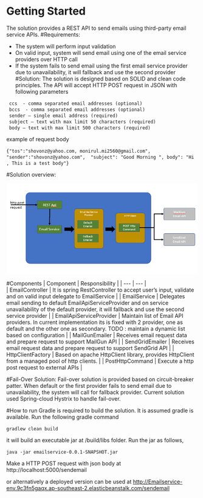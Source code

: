 # Getting Started

The solution provides a REST API to send emails using third-party email service APIs.
#Requirements:
* The system will perform input validation
* On valid input, system will send email using one of the email service providers over HTTP call
* If the system fails to send email using the first email service provider due to unavailability, it will fallback and use the second provider  
#Solution:
The solution is designed based on SOLID and clean code principles. The API will accept HTTP POST request in JSON  with following parameters
```tos  - comma separated email addresses (required)
 ccs  - comma separated email addresses (optional)
 bccs  - comma separated email addresses (optional)
 sender – single email address (required)
 subject – text with max limit 50 characters (required)
 body – text with max limit 500 characters (required)
```
example of request body
```
{"tos":"shovonz@yahoo.com, monirul.mi2560@gmail.com", "sender":"shovonz@yahoo.com",  "subject": "Good Morning ", body": "Hi , This is a test body"}
```
#Solution overview:
 
![](docs/solution_overview.png)

#Components
| Component | Responsibility |
| --- | --- |	
| EmailController | 	It is spring RestController to accept user’s input, validate and on valid input delegate to EmailService | 
| EmailService | 	Delegates email sending to default EmailApiServiceProvider and on service unavailability of the default provider, it will fallback and use the second service provider | 
| EmailApiServiceProvider | 	Maintain list of Email API providers. In current implementation its is fixed with 2 provider, one as default and the other one as secondary. TODO : maintain a dynamic list based on configuration | 
| MailGunEmailer | 	Receives email request data and prepare request to support MailGun  API | 
| SendGridEmailer | 	Receives email request data and prepare request to support SendGrid  API | 
| HttpClientFactory | 	Based on apache HttpClient library, provides HttpClient from a managed pool of http clients. | 
| PostHttpCommand | 	Execute a http post request to external APIs | 


#Fail-Over Solution:
Fail-over solution is provided based on circuit-breaker patter. When default or the first provider fails to send email due to unavailability, the system will call for fallback provider.
Current solution used Spring-cloud Hystrix to handle fail-over.

#How to run
Gradle is required to build the solution. It is assumed gradle is available. Run the following gradle command
```
gradlew clean build
```
it will build an executable jar at /build/libs folder. Run the jar as follows,
```
java -jar emailservice-0.0.1-SNAPSHOT.jar
```

Make a HTTP POST request with json body at http://localhost:5000/sendemail

or alternatively a deployed version can be used at http://Emailservice-env.9c3fn5gaqx.ap-southeast-2.elasticbeanstalk.com/sendemail


